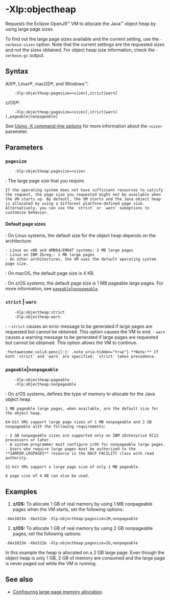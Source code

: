 <!--
* Copyright (c) 2017, 2025 IBM Corp. and others
*
* This program and the accompanying materials are made
* available under the terms of the Eclipse Public License 2.0
* which accompanies this distribution and is available at
* https://www.eclipse.org/legal/epl-2.0/ or the Apache
* License, Version 2.0 which accompanies this distribution and
* is available at https://www.apache.org/licenses/LICENSE-2.0.
*
* This Source Code may also be made available under the
* following Secondary Licenses when the conditions for such
* availability set forth in the Eclipse Public License, v. 2.0
* are satisfied: GNU General Public License, version 2 with
* the GNU Classpath Exception [1] and GNU General Public
* License, version 2 with the OpenJDK Assembly Exception [2].
*
* [1] https://www.gnu.org/software/classpath/license.html
* [2] https://openjdk.org/legal/assembly-exception.html
*
* SPDX-License-Identifier: EPL-2.0 OR Apache-2.0 OR GPL-2.0-only WITH Classpath-exception-2.0 OR GPL-2.0-only WITH OpenJDK-assembly-exception-1.0
-->

# -Xlp:objectheap


Requests the Eclipse OpenJ9&trade; VM to allocate the Java&trade; object heap by using large page sizes.

To find out the large page sizes available and the current setting, use the `-verbose:sizes` option. Note that the current settings are the requested sizes and not the sizes obtained. For object heap size information, check the `-verbose:gc` output.

## Syntax

AIX&reg;, Linux&reg;, macOS&reg;, and Windows&trade;:

        -Xlp:objectheap:pagesize=<size>[,strict|warn]

z/OS&reg;:

        -Xlp:objectheap:pagesize=<size>[,strict|warn][,pageable|nonpageable]

See [Using -X command-line options](x_jvm_commands.md) for more information about the `<size>` parameter.

## Parameters

### `pagesize`

        -Xlp:objectheap:pagesize=<size>

: The large page size that you require.

    If the operating system does not have sufficient resources to satisfy the request, the page size you requested might not be available when the VM starts up. By default, the VM starts and the Java object heap is allocated by using a different platform-defined page size. Alternatively, you can use the `strict` or `warn` suboptions to customize behavior.

#### Default page sizes

: On Linux systems, the default size for the object heap depends on the architecture:

    - Linux on x86 and AMD64/EM64T systems: 2 MB large pages
    - Linux on IBM Z&reg;: 1 MB large pages
    - On other architectures, the VM uses the default operating system page size.

: On macOS, the default page size is 4 KB.

: On z/OS systems, the default page size is 1 MB pageable large pages. For more information, see [`pageable`|`nonpageable`](#pageablenonpageable).

### `strict` | `warn`

        -Xlp:objectheap:strict
        -Xlp:objectheap:warn

:    -   `strict` causes an error message to be generated if large pages are requested but cannot be obtained. This option causes the VM to end.
    -   `warn` causes a warning message to be generated if large pages are requested but cannot be obtained. This option allows the VM to continue.

    :fontawesome-solid-pencil:{: .note aria-hidden="true"} **Note:** If both `strict` and `warn` are specified, `strict` takes precedence.

### `pageable`|`nonpageable`

        -Xlp:objectheap:pageable
        -Xlp:objectheap:nonpageable

: On z/OS systems, defines the type of memory to allocate for the Java object heap.

    1 MB pageable large pages, when available, are the default size for the object heap.  

    64-bit VMs support large page sizes of 1 MB nonpageable and 2 GB nonpageable with the following requirements:

    - 2 GB nonpageable sizes are supported only on IBM zEnterprise EC12 processors or later.
    - A system programmer must configure z/OS for nonpageable large pages.
    - Users who require large pages must be authorized to the **IARRSM.LRGPAGES** resource in the RACF FACILITY class with read authority.

    31-bit VMs support a large page size of only 1 MB pageable.

    A page size of 4 KB can also be used.

## Examples

1. **z/OS:** To allocate 1 GB of real memory by using 1 MB nonpageable pages when the VM starts, set the following options:

```
-Xmx1023m -Xms512m -Xlp:objectheap:pagesize=1M,nonpageable
```

2. **z/OS:** To allocate 1 GB of real memory by using 2 GB nonpageable pages, set the following options:

```
-Xmx1023m -Xms512m -Xlp:objectheap:pagesize=2G,nonpageable
```

In this example the heap is allocated on a 2 GB large page. Even though the object heap is only 1 GB, 2 GB of memory are consumed and the large page is never paged out while the VM is running.

## See also

- [Configuring large page memory allocation](configuring.md#configuring-large-page-memory-allocation).



<!-- ==== END OF TOPIC ==== xlpobjectheap.md ==== -->
